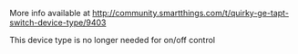 More info available at http://community.smartthings.com/t/quirky-ge-tapt-switch-device-type/9403

This device type is no longer needed for on/off control
